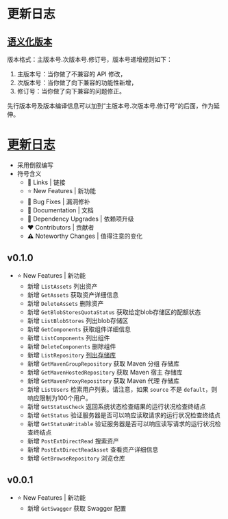 # 更新日志

## [语义化版本](https://semver.org/lang/zh-CN/)

版本格式：主版本号.次版本号.修订号，版本号递增规则如下：

1. 主版本号：当你做了不兼容的 API 修改，
2. 次版本号：当你做了向下兼容的功能性新增，
3. 修订号：当你做了向下兼容的问题修正。

先行版本号及版本编译信息可以加到“主版本号.次版本号.修订号”的后面，作为延伸。

# [更新日志](#更新日志)

- 采用倒叙编写
- 符号含义
    - 📗 Links | 链接
    - ⭐ New Features | 新功能
    - 🐞 Bug Fixes | 漏洞修补
    - 📔 Documentation | 文档
    - 🔨 Dependency Upgrades | 依赖项升级
    - ❤ Contributors | 贡献者
    - ⚠️ Noteworthy Changes | 值得注意的变化

## v0.1.0

- ⭐ New Features | 新功能
    - 新增 `ListAssets` 列出资产
    - 新增 `GetAssets` 获取资产详细信息
    - 新增 `DeleteAssets` 删除资产
    - 新增 `GetBlobStoresQuotaStatus` 获取给定blob存储区的配额状态
    - 新增 `ListBlobStores` 列出blob存储区
    - 新增 `GetComponents` 获取组件详细信息
    - 新增 `ListComponents` 列出组件
    - 新增 `DeleteComponents` 删除组件
    - 新增 `ListRepository`
      [列出存储库](https://help.sonatype.com/repomanager3/integrations/rest-and-integration-api/repositories-api)
    - 新增 `GetMavenGroupRepository` 获取 Maven 分组 存储库
    - 新增 `GetMavenHostedRepository` 获取 Maven 宿主 存储库
    - 新增 `GetMavenProxyRepository` 获取 Maven 代理 存储库
    - 新增 `ListUsers` 检索用户列表。请注意，如果 `source` 不是 `default`，则响应限制为100个用户。
    - 新增 `GetStatusCheck` 返回系统状态检查结果的运行状况检查终结点
    - 新增 `GetStatus` 验证服务器是否可以响应读取请求的运行状况检查终结点
    - 新增 `GetStatusWritable` 验证服务器是否可以响应读写请求的运行状况检查终结点 
    - 新增 `PostExtDirectRead` 搜索资产
    - 新增 `PostExtDirectReadAsset` 查看资产详细信息
    - 新增 `GetBrowseRepository` 浏览仓库

## v0.0.1

- ⭐ New Features | 新功能
    - 新增 `GetSwagger` 获取 Swagger 配置
